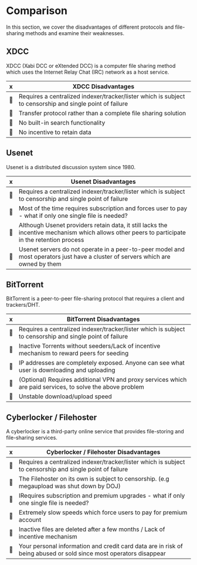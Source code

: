 # Comparison

In this section, we cover the disadvantages of different protocols and file-sharing methods and examine their weaknesses.

## XDCC

XDCC (Xabi DCC or eXtended DCC) is a computer file sharing method which uses the Internet Relay Chat (IRC) network as a host service.

| x | XDCC Disadvantages |
|---|--------------------|
| :red_circle:  | Requires a centralized indexer/tracker/lister which is subject to censorship and single point of failure |
|  :red_circle: | Transfer protocol rather than a complete file sharing solution |
|  :red_circle: | No built-in search functionality |
|  :red_circle: | No incentive to retain data |
## Usenet

Usenet is a distributed discussion system since 1980.


| x | Usenet Disadvantages |
|---|--------------------|
| :red_circle:  | Requires a centralized indexer/tracker/lister which is subject to censorship and single point of failure |
|  :red_circle: | Most of the time requires subscription and forces user to pay - what if only one single file is needed? |
|  :red_circle: | Although Usenet providers retain data, it still lacks the incentive mechanism which allows other peers to participate in the retention process |
|  :red_circle: | Usenet servers do not operate in a peer-to-peer model and most operators just have a cluster of servers which are owned by them |


## BitTorrent

BitTorrent is a peer-to-peer file-sharing protocol that requires a client and trackers/DHT.


| x | BitTorrent Disadvantages |
|---|--------------------|
| :red_circle:  | Requires a centralized indexer/tracker/lister which is subject to censorship and single point of failure |
|  :red_circle: | Inactive Torrents without seeders/Lack of incentive mechanism to reward peers for seeding |
|  :red_circle: | IP addresses are completely exposed. Anyone can see what user is downloading and uploading |
|  :red_circle: | (Optional) Requires additional VPN and proxy services which are paid services, to solve the above problem |
|  :red_circle: | Unstable download/upload speed |



## Cyberlocker / Filehoster

A cyberlocker is a third-party online service that provides file-storing and file-sharing services.


| x | Cyberlocker / Filehoster Disadvantages |
|---|--------------------|
| :red_circle:  | Requires a centralized indexer/tracker/lister which is subject to censorship and single point of failure |
|  :red_circle: |The Filehoster on its own is subject to censorship. (e.g megaupload was shut down by DOJ) |
|  :red_circle: | IRequires subscription and premium upgrades - what if only one single file is needed?  |
|  :red_circle: | Extremely slow speeds which force users to pay for premium account|
|  :red_circle: | Inactive files are deleted after a few months / Lack of incentive mechanism |
|  :red_circle: | Your personal information and credit card data are in risk of being abused or sold since most operators disappear |